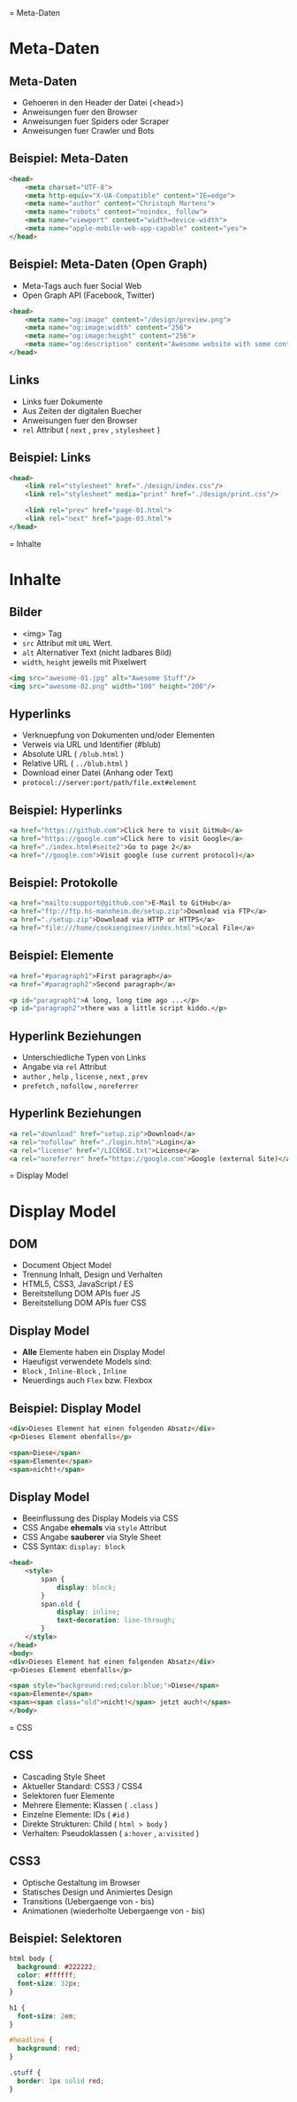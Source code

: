 
= Meta-Daten

# Meta-Daten

## Meta-Daten

- Gehoeren in den Header der Datei (&lt;head&gt;)
- Anweisungen fuer den Browser
- Anweisungen fuer Spiders oder Scraper
- Anweisungen fuer Crawler und Bots

## Beispiel: Meta-Daten

```html
<head>
    <meta charset="UTF-8">
    <meta http-equiv="X-UA-Compatible" content="IE=edge">
    <meta name="author" content="Christoph Martens">
    <meta name="robots" content="noindex, follow">
    <meta name="viewport" content="width=device-width">
    <meta name="apple-mobile-web-app-capable" content="yes">
</head>
```

## Beispiel: Meta-Daten (Open Graph)

- Meta-Tags auch fuer Social Web
- Open Graph API (Facebook, Twitter)

```html
<head>
    <meta name="og:image" content="/design/preview.png">
    <meta name="og:image:width" content="256">
    <meta name="og:image:height" content="256">
    <meta name="og:description" content="Awesome website with some content">
</head>
```

## Links

- Links fuer Dokumente
- Aus Zeiten der digitalen Buecher
- Anweisungen fuer den Browser
- `rel` Attribut ( `next` , `prev` , `stylesheet` )

## Beispiel: Links

```html
<head>
    <link rel="stylesheet" href="./design/index.css"/>
    <link rel="stylesheet" media="print" href="./design/print.css"/>

    <link rel="prev" href="page-01.html">
    <link rel="next" href="page-03.html">
</head>
```


= Inhalte

# Inhalte

## Bilder

- &lt;img&gt; Tag
- `src` Attribut mit `URL` Wert.
- `alt` Alternativer Text (nicht ladbares Bild)
- `width`, `height` jeweils mit Pixelwert

```html
<img src="awesome-01.jpg" alt="Awesome Stuff"/>
<img src="awesome-02.png" width="100" height="200"/>
```

## Hyperlinks

- Verknuepfung von Dokumenten und/oder Elementen
- Verweis via URL und Identifier (#blub)
- Absolute URL ( `/blub.html` )
- Relative URL ( `../blub.html` )
- Download einer Datei (Anhang oder Text)
- `protocol://server:port/path/file.ext#element`

## Beispiel: Hyperlinks

```html
<a href="https://github.com">Click here to visit GitHub</a>
<a href="https://google.com">Click here to visit Google</a>
<a href="./index.html#seite2">Go to page 2</a>
<a href="//google.com">Visit google (use current protocol)</a>
```

## Beispiel: Protokolle

```html
<a href="mailto:support@github.com">E-Mail to GitHub</a>
<a href="ftp://ftp.hs-mannheim.de/setup.zip">Download via FTP</a>
<a href="./setup.zip">Download via HTTP or HTTPS</a>
<a href="file:///home/cookiengineer/index.html">Local File</a>
```

## Beispiel: Elemente

```html
<a href="#paragraph1">First paragraph</a>
<a href="#paragraph2">Second paragraph</a>

<p id="paragraph1">A long, long time ago ...</p>
<p id="paragraph2">there was a little script kiddo.</p>
```

## Hyperlink Beziehungen

- Unterschiedliche Typen von Links
- Angabe via `rel` Attribut
- `author` , `help` , `license` , `next` , `prev`
- `prefetch` , `nofollow` , `noreferrer`

## Hyperlink Beziehungen

```html
<a rel="download" href="setup.zip">Download</a>
<a rel="nofollow" href="./login.html">Login</a>
<a rel="license" href="/LICENSE.txt">License</a>
<a rel="noreferrer" href="https://google.com">Google (external Site)</a>
```


= Display Model

# Display Model

## DOM

- Document Object Model
- Trennung Inhalt, Design und Verhalten
- HTML5, CSS3, JavaScript / ES
- Bereitstellung DOM APIs fuer JS
- Bereitstellung DOM APIs fuer CSS

## Display Model

- **Alle** Elemente haben ein Display Model
- Haeufigst verwendete Models sind:
- `Block` , `Inline-Block` , `Inline`
- Neuerdings auch `Flex` bzw. Flexbox

## Beispiel: Display Model

```html
<div>Dieses Element hat einen folgenden Absatz</div>
<p>Dieses Element ebenfalls</p>

<span>Diese</span>
<span>Elemente</span>
<span>nicht!</span>
```

## Display Model

- Beeinflussung des Display Models via CSS
- CSS Angabe **ehemals** via `style` Attribut
- CSS Angabe **sauberer** via Style Sheet
- CSS Syntax: `display: block`

```html
<head>
    <style>
        span {
            display: block;
        }
        span.old {
            display: inline;
            text-decoration: line-through;
        }
    </style>
</head>
<body>
<div>Dieses Element hat einen folgenden Absatz</div>
<p>Dieses Element ebenfalls</p>

<span style="background:red;color:blue;">Diese</span>
<span>Elemente</span>
<span><span class="old">nicht!</span> jetzt auch!</span>
</body>
```


= CSS

## CSS

- Cascading Style Sheet
- Aktueller Standard: CSS3 / CSS4
- Selektoren fuer Elemente
- Mehrere Elemente: Klassen ( `.class` )
- Einzelne Elemente: IDs ( `#id` )
- Direkte Strukturen: Child ( `html > body` )
- Verhalten: Pseudoklassen ( `a:hover` , `a:visited` )

## CSS3

- Optische Gestaltung im Browser
- Statisches Design und Animiertes Design
- Transitions (Uebergaenge von - bis)
- Animationen (wiederholte Uebergaenge von - bis)

## Beispiel: Selektoren

```css
html body {
  background: #222222;
  color: #ffffff;
  font-size: 32px;
}

h1 {
  font-size: 2em;
}

#headline {
  background: red;
}

.stuff {
  border: 1px solid red;
}
```



